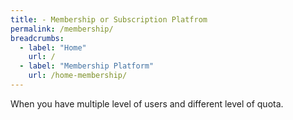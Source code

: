 ```yaml
---
title: - Membership or Subscription Platfrom
permalink: /membership/
breadcrumbs:
  - label: "Home"
    url: /
  - label: "Membership Platform"
    url: /home-membership/    
---
```


When you have multiple level of users and different level of quota.
